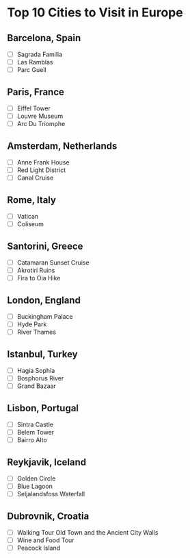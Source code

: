 # Top 10 Cities to Visit in Europe
## Barcelona, Spain
- [ ] Sagrada Familia 
- [ ] Las Ramblas 
- [ ] Parc Guell 
## Paris, France
- [ ] Eiffel Tower
- [ ] Louvre Museum 
- [ ] Arc Du Triomphe
## Amsterdam, Netherlands
- [ ] Anne Frank House 
- [ ] Red Light District
- [ ] Canal Cruise 
## Rome, Italy
- [ ] Vatican
- [ ] Coliseum
## Santorini, Greece
- [ ] Catamaran Sunset Cruise 
- [ ] Akrotiri Ruins
- [ ] Fira to Oia Hike
## London, England
- [ ] Buckingham Palace 
- [ ] Hyde Park
- [ ] River Thames  
## Istanbul, Turkey
- [ ] Hagia Sophia 
- [ ] Bosphorus River
- [ ] Grand Bazaar
## Lisbon, Portugal 
- [ ] Sintra Castle
- [ ] Belem Tower
- [ ] Bairro Alto
## Reykjavik, Iceland
- [ ] Golden Circle
- [ ] Blue Lagoon
- [ ] Seljalandsfoss Waterfall
## Dubrovnik, Croatia 
- [ ] Walking Tour Old Town and the Ancient City Walls
- [ ] Wine and Food Tour
- [ ] Peacock Island
